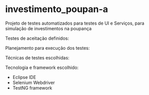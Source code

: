 # investimento_poupan-a
Projeto de testes automatizados para testes de UI e Serviços, para simulação de investimentos na poupança 

Testes de aceitação definidos:


Planejamento para execução dos testes:


Técnicas de testes escolhidas:


Tecnologia e framework escolhido:
- Eclipse IDE
- Selenium Webdriver
- TestNG framework
